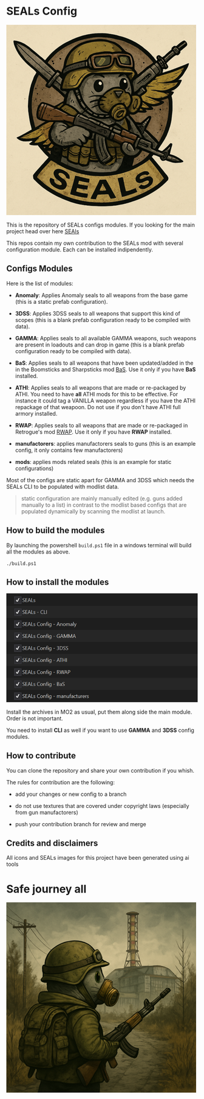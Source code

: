 # SEALs Config

![alt text](/doc/images/SEALs_configs.png)

This is the repository of SEALs configs modules. If you looking for the main project head over here [SEAls](https://github.com/strangerism/SEALs)

This repos contain my own contribution to the SEALs mod with several configuration module. Each can be installed indipendently.

## Configs Modules

Here is the list of modules:

- **Anomaly**: Applies Anomaly seals to all weapons from the base game (this is a static prefab configuration).

- **3DSS**: Applies 3DSS seals to all weapons that support this kind of scopes (this is a blank prefab configuration ready to be compiled with data).

- **GAMMA**: Applies seals to all available GAMMA weapons, such weapons are present in loadouts and can drop in game (this is a blank prefab configuration ready to be compiled with data).

- **BaS**: Applies seals to all weapons that have been updated/added in the in the Boomsticks and Sharpsticks mod [BaS](https://www.moddb.com/mods/stalker-anomaly/addons/boomsticks-and-sharpsticks). Use it only if you have **BaS** installed.

- **ATHI**: Applies seals to all weapons that are made or re-packaged by ATHI. You need to have **all** ATHI mods for this to be effective. For instance it could tag a VANILLA weapon regardless if you have the ATHI repackage of that weapoon. Do not use if you don't have ATHI full armory installed. 

- **RWAP**: Applies seals to all weapons that are made or re-packaged in Retrogue's mod [RWAP](https://www.moddb.com/mods/stalker-anomaly/addons/rwap). Use it only if you have **RWAP** installed.

- **manufactorers**: applies manufactorers seals to guns (this is an example config, it only contains few manufactorers)

- **mods**: applies mods related seals (this is an example for static configurations)

Most of the configs are static apart for GAMMA and 3DSS which needs the SEALs CLI to be populated with modlist data.

> static configuration are mainly manually edited (e.g. guns added manually to a list) in contrast to the modlist based configs that are populated dynamically by scanning the modlist at launch.

## How to build the modules

By launching the powershell `build.ps1` file in a windows terminal will build all the modules as above.

```shell
./build.ps1
```

## How to install the modules

![config_install](/doc/images/config_install.png)

Install the archives in MO2 as usual, put them along side the main module. Order is not important.

You need to install **CLI** as well if you want to use **GAMMA** and **3DSS** config modules.

## How to contribute

You can clone the repository and share your own contribution if you whish. 

The rules for contribution are the following:

- add your changes or new config to a branch

- do not use textures that are covered under copyright laws (especially from gun manufactorers)

- push your contribution branch for review and merge

## Credits and disclaimers

All icons and SEALs images for this project have been generated using ai tools

# Safe journey all

![alt text](/doc/images/SEALs_goodbye.png)







